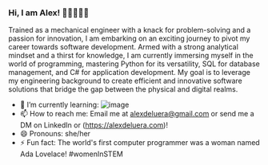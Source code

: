 ### Hi, I am Alex! 👋🏻👩🏼‍💻
<!--
**alexdeluera/alexdeluera** is a ✨ _special_ ✨ repository because its `README.md` (this file) appears on your GitHub profile.
-->
Trained as a mechanical engineer with a knack for problem-solving and a passion for innovation, I am embarking on an exciting journey to pivot my career towards software development. Armed with a strong analytical mindset and a thirst for knowledge, I am currently immersing myself in the world of programming, mastering Python for its versatility, SQL for database management, and C# for application development. My goal is to leverage my engineering background to create efficient and innovative software solutions that bridge the gap between the physical and digital realms.

- 🌱 I’m currently learning: ![image](https://github.com/alexdeluera/alexdeluera/assets/134332668/b1429051-7d05-4b78-8019-8e79ba9428a7)
- 📫 How to reach me: Email me at alexdeluera@gmail.com or send me a DM on LinkedIn or (https://alexdeluera.com)!
- 😄 Pronouns: she/her
- ⚡ Fun fact: The world's first computer programmer was a woman named Ada Lovelace! #womenInSTEM 
